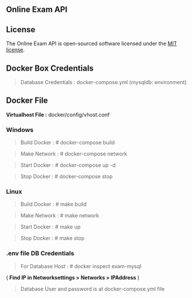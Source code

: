 ## Online Exam API

## License

The Online Exam API is open-sourced software licensed under the [MIT license](https://opensource.org/licenses/MIT).

## Docker Box Credentials
> Database Credentials : docker-compose.yml (mysqldb: environment)

## Docker File
**Virtualhost File :** docker/config/vhost.conf

### Windows
> Build Docker : # docker-compose build

> Make Network : # docker-compose network

> Start Docker : # docker-compose up -d

> Stop Docker : # docker-compose stop

### Linux
> Build Docker : # make build

> Make Network : # make network

> Start Docker : # make up

> Stop Docker : # make stop

### .env file DB Credentials

> For Database Host : # docker inspect exam-mysql

( **Find IP in Networksettings > Networks > IPAddress** )

> Database User and password is at docker-compose.yml file